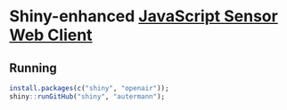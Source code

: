 # Shiny-enhanced [JavaScript Sensor Web Client][jsswc]

## Running
```R
install.packages(c("shiny", "openair"));
shiny::runGitHub("shiny", "autermann");
```
[jsswc]: https://github.com/52North/js-sensorweb-client
